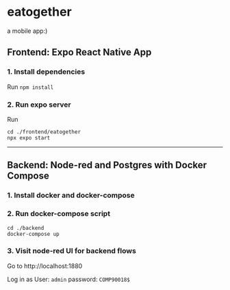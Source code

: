 # eatogether
a mobile app:)

## Frontend: Expo React Native App
### 1. Install dependencies
Run `npm install`

### 2. Run expo server
Run 
```
cd ./frontend/eatogether
npx expo start 
```
---
## Backend: Node-red and Postgres with Docker Compose

### 1. Install docker and docker-compose
### 2. Run docker-compose script
```
cd ./backend
docker-compose up
```

### 3. Visit node-red UI for backend flows
Go to http://localhost:1880

Log in as User: `admin` password: `COMP90018$`